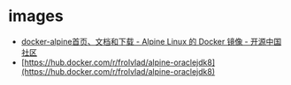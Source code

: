 # images


*   [docker-alpine首页、文档和下载 - Alpine Linux 的 Docker 镜像 - 开源中国社区](http://www.oschina.net/p/docker-alpine?fromerr=S56Vhlf6)
*   [https://hub.docker.com/r/frolvlad/alpine-oraclejdk8](https://hub.docker.com/r/frolvlad/alpine-oraclejdk8)